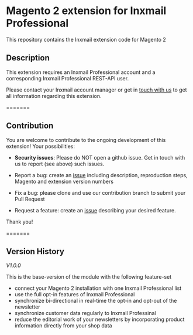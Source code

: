 # Magento 2 extension for Inxmail Professional
This repository contains the Inxmail extension code for Magento 2

## Description

This extension requires an Inxmail Professional account and a corresponding Inxmail Professional REST-API user.

Please contact your Inxmail account manager or get in [touch with us](https://www.inxmail.de/kontakt) to get all information regarding this extension.

=======

## Contribution

You are welcome to contribute to the ongoing development of this extension! Your possibilities:

* **Security issues**: Please do NOT open a github issue. Get in touch with us to report (see above) such issues.

* Report a bug: create an [issue](https://github.com/Inxmail/inx_magento2/issues/new) including description, reproduction steps, Magento and extension version numbers
* Fix a bug: please clone and use our contribution branch to submit your Pull Request
* Request a feature: create an [issue](https://github.com/Inxmail/inx_magento2/issues/new) describing your desired feature.

Thank you!

=======

## Version History

*V1.0.0*

This is the base-version of the module with the following feature-set
* connect your Magento 2 installation with one Inxmail Professional list
* use the full opt-in features of Inxmail Professional
* synchronize bi-directional in real-time the opt-in and opt-out of the newsletter 
* synchronize customer data regularly to Inxmail Professinal
* reduce the editorial work of your newsletters by incorporating product information directly from your shop data 
